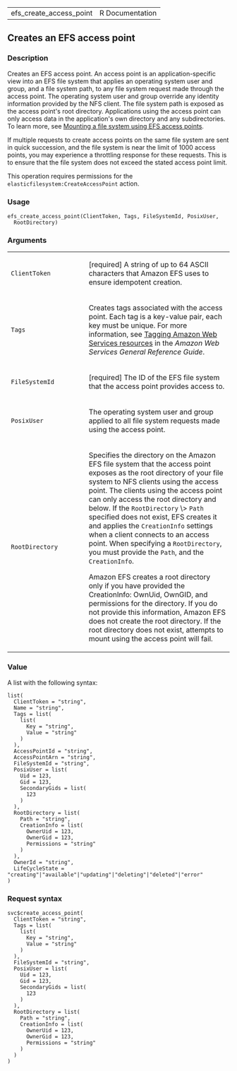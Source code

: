 <table style="width: 100%;">
<tbody>
<tr class="odd">
<td>efs_create_access_point</td>
<td style="text-align: right;">R Documentation</td>
</tr>
</tbody>
</table>

## Creates an EFS access point

### Description

Creates an EFS access point. An access point is an application-specific
view into an EFS file system that applies an operating system user and
group, and a file system path, to any file system request made through
the access point. The operating system user and group override any
identity information provided by the NFS client. The file system path is
exposed as the access point's root directory. Applications using the
access point can only access data in the application's own directory and
any subdirectories. To learn more, see [Mounting a file system using EFS
access
points](https://docs.aws.amazon.com/efs/latest/ug/efs-access-points.html).

If multiple requests to create access points on the same file system are
sent in quick succession, and the file system is near the limit of 1000
access points, you may experience a throttling response for these
requests. This is to ensure that the file system does not exceed the
stated access point limit.

This operation requires permissions for the
`elasticfilesystem:CreateAccessPoint` action.

### Usage

    efs_create_access_point(ClientToken, Tags, FileSystemId, PosixUser,
      RootDirectory)

### Arguments

<table>
<colgroup>
<col style="width: 35%" />
<col style="width: 65%" />
</colgroup>
<tbody>
<tr class="odd">
<td><code
id="efs_create_access_point_:_ClientToken">ClientToken</code></td>
<td><p>[required] A string of up to 64 ASCII characters that Amazon EFS
uses to ensure idempotent creation.</p></td>
</tr>
<tr class="even">
<td><code id="efs_create_access_point_:_Tags">Tags</code></td>
<td><p>Creates tags associated with the access point. Each tag is a
key-value pair, each key must be unique. For more information, see <a
href="https://docs.aws.amazon.com/tag-editor/latest/userguide/tagging.html">Tagging
Amazon Web Services resources</a> in the <em>Amazon Web Services General
Reference Guide</em>.</p></td>
</tr>
<tr class="odd">
<td><code
id="efs_create_access_point_:_FileSystemId">FileSystemId</code></td>
<td><p>[required] The ID of the EFS file system that the access point
provides access to.</p></td>
</tr>
<tr class="even">
<td><code id="efs_create_access_point_:_PosixUser">PosixUser</code></td>
<td><p>The operating system user and group applied to all file system
requests made using the access point.</p></td>
</tr>
<tr class="odd">
<td><code
id="efs_create_access_point_:_RootDirectory">RootDirectory</code></td>
<td><p>Specifies the directory on the Amazon EFS file system that the
access point exposes as the root directory of your file system to NFS
clients using the access point. The clients using the access point can
only access the root directory and below. If the
<code>RootDirectory</code> \&gt; <code>Path</code> specified does not
exist, EFS creates it and applies the <code>CreationInfo</code> settings
when a client connects to an access point. When specifying a
<code>RootDirectory</code>, you must provide the <code>Path</code>, and
the <code>CreationInfo</code>.</p>
<p>Amazon EFS creates a root directory only if you have provided the
CreationInfo: OwnUid, OwnGID, and permissions for the directory. If you
do not provide this information, Amazon EFS does not create the root
directory. If the root directory does not exist, attempts to mount using
the access point will fail.</p></td>
</tr>
</tbody>
</table>

### Value

A list with the following syntax:

    list(
      ClientToken = "string",
      Name = "string",
      Tags = list(
        list(
          Key = "string",
          Value = "string"
        )
      ),
      AccessPointId = "string",
      AccessPointArn = "string",
      FileSystemId = "string",
      PosixUser = list(
        Uid = 123,
        Gid = 123,
        SecondaryGids = list(
          123
        )
      ),
      RootDirectory = list(
        Path = "string",
        CreationInfo = list(
          OwnerUid = 123,
          OwnerGid = 123,
          Permissions = "string"
        )
      ),
      OwnerId = "string",
      LifeCycleState = "creating"|"available"|"updating"|"deleting"|"deleted"|"error"
    )

### Request syntax

    svc$create_access_point(
      ClientToken = "string",
      Tags = list(
        list(
          Key = "string",
          Value = "string"
        )
      ),
      FileSystemId = "string",
      PosixUser = list(
        Uid = 123,
        Gid = 123,
        SecondaryGids = list(
          123
        )
      ),
      RootDirectory = list(
        Path = "string",
        CreationInfo = list(
          OwnerUid = 123,
          OwnerGid = 123,
          Permissions = "string"
        )
      )
    )
